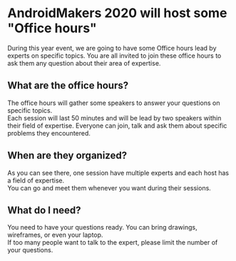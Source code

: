 # AndroidMakers 2020 will host some "Office hours"

During this year event, we are going to have some Office hours lead by experts on specific topics. You are all invited to join these office hours to ask them any question about their area of expertise.


## What are the office hours?

The office hours will gather some speakers to answer your questions on specific topics.<br/>
Each session will last 50 minutes and will be lead by two speakers within their field of expertise. Everyone can join, talk and ask them about specific problems they encountered.


## When are they organized?

As you can see there, one session have multiple experts and each host has a field of expertise.<br/>
You can go and meet them whenever you want during their sessions.

## What do I need?

You need to have your questions ready. You can bring drawings, wireframes, or even your laptop.<br/>
If too many people want to talk to the expert, please limit the number of your questions.

